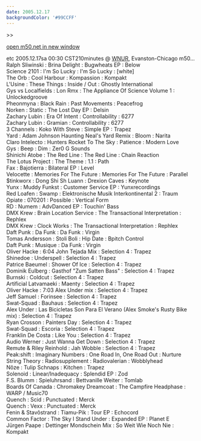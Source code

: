 ```yaml
---
date: 2005.12.17
backgroundColor: '#99CCFF'
---
```


\>>

[open m50.net in new window](http://m50.net/)  


etc 2005.12.17sa 00:30 CST210minutes @ [WNUR](http://www.wnur.org/), Evanston-Chicago m50...  
Ralph Sliwinski : Brina Delight : Bugwheats EP : Below  
Science 2101 : I'm So Lucky : I'm So Lucky : \[white\]  
The Orb : Cool Harbour : Kompassion : Kompakt  
L'Usine : These Things : Inside / Out : Ghostly International  
Gys vs Localfields : Lon Rmx : The Appliance Of Science Volume 1 : Unlockedgroove  
Pheonmyna : Black Rain : Past Movements : Peacefrog  
Norken : Static : The Lost Day EP : Delsin  
Zachary Lubin : Era Of Intent : Controllability : 6277  
Zachary Lubin : Gramian : Controllability : 6277  
3 Channels : Koko With Steve : Simple EP : Trapez  
Yard : Adam Johnson Haunting Neal's Yard Remix : Bloom : Narita  
Claro Intelecto : Hunters Rocket To The Sky : Patience : Modern Love  
Gys : Beep : Dim : Zer0 G Sounds  
Shinichi Atobe : The Red Line : The Red Line : Chain Reaction  
The Lotus Project : The Theme : 1.1 : Path  
Fax : Bajotierra : Bilateral EP : Level  
Velocette : Memories For The Future : Memories For The Future : Parallel  
$tinkworx : Dong Shi Sh Luann : Drexion Caves : Keynote  
Yunx : Muddy Funkst : Customer Service EP : Yunxrecordings  
Red Loafen : Swamp : Elektronische Musik Interkontinental 2 : Traum  
Opiate : 070201 : Possible : Vertical Form  
RD : Numem : AdvDanced EP : Touchin' Bass  
DMX Krew : Brain Location Service : The Transactional Interpretation : Rephlex  
DMX Krew : Clock Works : The Transactional Interpretation : Rephlex  
Daft Punk : Da Funk : Da Funk : Virgin  
Tomas Andersson : Stoli Boli : Hip Date : Bpitch Control  
Daft Punk : Musique : Da Funk : Virgin  
Oliver Hacke : 6:04 John Tejada Mix : Selection 4 : Trapez  
Shinedoe : Underspell : Selection 4 : Trapez  
Patrice Baeumel : Shower Of Ice : Selection 4 : Trapez  
Dominik Eulberg : Gasthof "Zum Satten Bass" : Selection 4 : Trapez  
Burnski : Coldcut : Selection 4 : Trapez  
Artificial Latvamaeki : Maenty : Selection 4 : Trapez  
Oliver Hacke : 7:03 Alex Under mix : Selection 4 : Trapez  
Jeff Samuel : Forinsee : Selection 4 : Trapez  
Swat-Squad : Bauhaus : Selection 4 : Trapez  
Alex Under : Las Bicicletas Son Para El Verano (Alex Smoke's Rusty Bike mix) : Selection 4 : Trapez  
Ryan Crosson : Painters Day : Selection 4 : Trapez  
Swat-Squad : Escoria : Selection 4 : Trapez  
Franklin De Costa : Like You : Selection 4 : Trapez  
Audio Werner : Just Wanna Get Down : Selection 4 : Trapez  
Remute & Riley Reinhold : Jah Wobble : Selection 4 : Trapez  
Peak:shift : Imaginary Numbers : One Road In, One Road Out : Nurture  
String Theory : Radiosupplement : Radiovalerian : Wobblyhead  
Nôze : Tulip Schnaps : Kitchen : Trapez  
Solenoid : Linear/Inadequacy : Splendid EP : Zod  
F.S. Blumm : Spieluhrsand : Bettvanille Weiter : Tomlab  
Boards Of Canada : Chromakey Dreamcoat : The Campfire Headphase : WARP / Music70  
Quench : Scid : Punctuated : Merck  
Quench : Vexx : Punctuated : Merck  
Fenin & Stavôstrand : Tiamu-Pik : Tour EP : Echocord  
Common Factor : The Sky I Stand Under : Expanded EP : Planet E  
Jürgen Paape : Dettinger Mondschein Mix : So Weit Wie Noch Nie : Kompakt